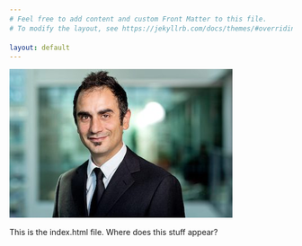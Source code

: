 ```yaml
---
# Feel free to add content and custom Front Matter to this file.
# To modify the layout, see https://jekyllrb.com/docs/themes/#overriding-theme-defaults

layout: default
---
```


![Marco Carbone](assets/img/marcopic.jpg)

This is the index.html file. Where does this stuff appear?